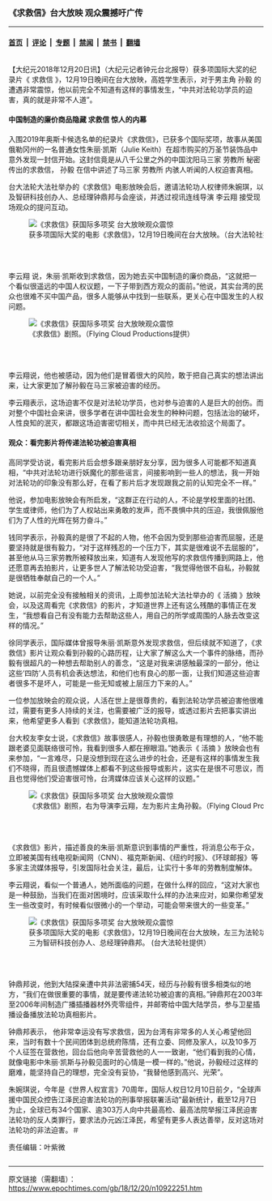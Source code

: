 ### 《求救信》台大放映 观众震撼吁广传

---

#### [首页](../../../..?n10922251) &nbsp;|&nbsp; [评论](../../../../../epoch-comment?n10922251) &nbsp;|&nbsp; [专题](../../../../../epoch-special?n10922251) &nbsp;|&nbsp; [禁闻](../../../../../epoch-news?n10922251) &nbsp;|&nbsp; [禁书](../../../../../books?n10922251) &nbsp;|&nbsp; [翻墙](https://github.com/gfw-breaker/nogfw/blob/master/README.md?n10922251)


<div class="column" id="artbody" itemprop="articleBody">
 <!-- article content begin -->
 <p>
  【大纪元2018年12月20日讯】（大纪元记者钟元台北报导）获多项国际大奖的纪录片《
  <ok href="https://www.epochtimes.com/gb/tag/%E6%B1%82%E6%95%91%E4%BF%A1.html">
   求救信
  </ok>
  》，12月19日晚间在台大放映，高姓学生表示，对于男主角
  <ok href="https://www.epochtimes.com/gb/tag/%E5%AD%99%E6%AF%85.html">
   孙毅
  </ok>
  的遭遇非常震惊，他以前完全不知道有这样的事情发生，“中共对法轮功学员的迫害，真的就是非常不人道”。
 </p>
 <h4>
  中国制造的廉价商品隐藏
  <ok href="https://www.epochtimes.com/gb/tag/%E6%B1%82%E6%95%91%E4%BF%A1.html">
   求救信
  </ok>
  惊人的内幕
 </h4>
 <p>
  入围2019年奥斯卡候选名单的纪录片《求救信》，已获多个国际奖项，故事从美国俄勒冈州的一名普通女性朱丽‧凯斯（Julie Keith）在超市购买的万圣节装饰品中意外发现一封信开始。这封信竟是从八千公里之外的中国沈阳马三家
  <ok href="https://www.epochtimes.com/gb/tag/%E5%8A%B3%E6%95%99%E6%89%80.html">
   劳教所
  </ok>
  秘密传出的求救信，
  <ok href="https://www.epochtimes.com/gb/tag/%E5%AD%99%E6%AF%85.html">
   孙毅
  </ok>
  在信中讲述了马三家
  <ok href="https://www.epochtimes.com/gb/tag/%E5%8A%B3%E6%95%99%E6%89%80.html">
   劳教所
  </ok>
  内骇人听闻的人权迫害真相。
 </p>
 <p>
  台大法轮大法社举办的《求救信》电影放映会后，邀请法轮功人权律师朱婉琪，以及智研科技创办人、总经理钟鼎邦与会座谈，并透过视讯连线导演
  <ok href="https://www.epochtimes.com/gb/tag/%E6%9D%8E%E4%BA%91%E7%BF%94.html">
   李云翔
  </ok>
  接受现场观众的提问互动。
 </p>
 <figure aria-describedby="caption-attachment-10923591" class="wp-caption aligncenter" id="attachment_10923591" style="width: 600px">
  <ok href="https://i.epochtimes.com/assets/uploads/2018/12/1812201858272378.jpg" target="_blank">
   <img alt="《求救信》获国际多项奖 台大放映观众震惊" class="size-large wp-image-10923591" src="https://i.epochtimes.com/assets/uploads/2018/12/1812201858272378-600x450.jpg" title="《求救信》获国际多项奖 台大放映观众震惊"/>
  </ok>
  <br/><figcaption class="wp-caption-text" id="caption-attachment-10923591">
   获多项国际大奖的电影《求救信》，12月19日晚间在台大放映。（台大法轮社提供）
  </figcaption><br/>
 </figure><br/>
 <p>
  <ok href="https://www.epochtimes.com/gb/tag/%E6%9D%8E%E4%BA%91%E7%BF%94.html">
   李云翔
  </ok>
  说，朱丽‧凯斯收到求救信，因为她去买中国制造的廉价商品，“这就把一个看似很遥远的中国人权议题，一下子带到西方观众的面前。”他说，其实台湾的民众也很难不买中国产品，很多人能够从中找到一些联系，更关心在中国发生的人权问题。
 </p>
 <figure aria-describedby="caption-attachment-10923593" class="wp-caption aligncenter" id="attachment_10923593" style="width: 600px">
  <ok href="https://i.epochtimes.com/assets/uploads/2018/12/1812201850092378.jpg" target="_blank">
   <img alt="《求救信》获国际多项奖 台大放映观众震惊" class="size-large wp-image-10923593" src="https://i.epochtimes.com/assets/uploads/2018/12/1812201850092378-600x274.jpg" title="《求救信》获国际多项奖 台大放映观众震惊"/>
  </ok>
  <br/><figcaption class="wp-caption-text" id="caption-attachment-10923593">
   《求救信》剧照。（Flying Cloud Productions提供）
  </figcaption><br/>
 </figure><br/>
 <p>
  李云翔说，他也被感动，因为他们是冒着很大的风险，敢于把自己真实的想法讲出来，让大家更加了解孙毅在马三家被迫害的经历。
 </p>
 <p>
  李云翔表示，这场迫害不仅是对法轮功学员，也对参与迫害的人是巨大的创伤。而对整个中国社会来讲，很多学者在讲中国社会发生的种种问题，包括法治的破坏，人性良知的泯灭，都跟这场迫害密切相关，而中共已经无法收拾这个局面了。
 </p>
 <p>
  <center>
  </center>
 </p>
 <h4>
  观众：看完影片将传递法轮功被迫害真相
 </h4>
 <p>
  高同学受访说，看完影片后会想多跟亲朋好友分享，因为很多人可能都不知道真相，“中共对法轮功进行妖魔化的那些谣言，间接影响到一些人的想法，我一开始对法轮功的印象没有那么好，在看了影片后才发现跟我之前的认知完全不一样。”
 </p>
 <p>
  他说，参加电影放映会有所启发，“这群正在行动的人，不论是学校里面的社团、学生或律师，他们为了人权站出来勇敢的发声，而不畏惧中共的压迫，我很佩服他们为了人性的光辉在努力奋斗。”
 </p>
 <p>
  钱同学表示，孙毅真的是很了不起的人物，他不会因为受到那些迫害而屈服，还是要坚持就是很有毅力，“对于这样残忍的一个压力下，其实是很难说不去屈服的”，甚至他从马三家劳教所被释放出来，知道有人发现他写的求救信传播到网路上，他还愿意再去拍影片，让更多世人了解法轮功受迫害，“我觉得他很不自私，孙毅就是很牺牲奉献自己的一个人。”
 </p>
 <p>
  她说，以前完全没有接触相关的资讯，上周参加法轮大法社举办的《
  <ok href="https://www.epochtimes.com/gb/tag/%E6%B4%BB%E6%91%98.html">
   活摘
  </ok>
  》放映会，以及这周看完《求救信》的影片，才知道世界上还有这么残酷的事情正在发生，“我想看自己有没有能力去帮助这些人，用自己的所学或周围的人脉去改变这样的情况。”
 </p>
 <p>
  徐同学表示，国际媒体曾报导朱丽‧凯斯意外发现求救信，但后续就不知道了，《求救信》影片让观众看到孙毅的心路历程，让大家了解这么大一个事件的脉络，而孙毅有很超凡的一种想去帮助别人的善念，“这是对我来讲感触最深的一部分，他让这些‘四防’人员有机会表达想法，和他们也有良心的那一面，让我们知道这些迫害者很多不是坏人，可能是一些无知或被上层压力下来的人。”
 </p>
 <p>
  一位参加放映会的观众说，人活在世上是很尊贵的，看到法轮功学员被迫害他很难过，需要有更多人持续的关注，也需要被广泛的报导，或透过影片去把事实讲出来，他希望更多人看到《求救信》，能知道法轮功真相。
 </p>
 <p>
  台大校友李女士说，《求救信》故事很感人，孙毅也很勇敢是有理想的人，“他不能跟老婆见面联络很可怜，我看到很多人都在擦眼泪。”她表示《
  <ok href="https://www.epochtimes.com/gb/tag/%E6%B4%BB%E6%91%98.html">
   活摘
  </ok>
  》放映会也有来参加，“一言难尽，只是没想到现在这么进步的社会，还是有这样的事情发生我们不晓得，而且很遗憾媒体上都看不到这些报导或影片，这实在是很不可思议，而且也觉得他们受迫害很可怜，台湾媒体应该关心这样的议题。”
 </p>
 <figure aria-describedby="caption-attachment-10923601" class="wp-caption aligncenter" id="attachment_10923601" style="width: 600px">
  <ok href="https://i.epochtimes.com/assets/uploads/2018/12/1812201904012378.jpg" target="_blank">
   <img alt="《求救信》获国际多项奖 台大放映观众震惊" class="size-large wp-image-10923601" src="https://i.epochtimes.com/assets/uploads/2018/12/1812201904012378-600x400.jpg" title="《求救信》获国际多项奖 台大放映观众震惊"/>
  </ok>
  <br/><figcaption class="wp-caption-text" id="caption-attachment-10923601">
   《求救信》剧照，右为导演李云翔，左为影片主角孙毅。（Flying Cloud Productions提供）
  </figcaption><br/>
 </figure><br/>
 <p>
  《求救信》影片，描述善良的朱丽‧凯斯意识到事情的严重性，将消息公布于众，立即被美国有线电视新闻网（CNN）、福克斯新闻、《纽约时报》、《环球邮报》等多家主流媒体报导，引发国际社会关注，最后，让实行十多年的劳教制度解体。
 </p>
 <p>
  李云翔说，看似一个普通人，她所面临的问题，在做什么样的回应，“这对大家也是一种鼓励，当我们在面对困境时，应该采取什么样的办法来应对，如果你希望发生一些改变时，有时候看似很微小的一个举动，可能会带来很大的一些变革。”
 </p>
 <figure aria-describedby="caption-attachment-10923609" class="wp-caption aligncenter" id="attachment_10923609" style="width: 600px">
  <ok href="https://i.epochtimes.com/assets/uploads/2018/12/1812201910382378.jpg" target="_blank">
   <img alt="《求救信》获国际多项奖 台大放映观众震惊" class="size-large wp-image-10923609" src="https://i.epochtimes.com/assets/uploads/2018/12/1812201910382378-600x450.jpg" title="《求救信》获国际多项奖 台大放映观众震惊"/>
  </ok>
  <br/><figcaption class="wp-caption-text" id="caption-attachment-10923609">
   获多项国际大奖的电影《求救信》，12月19日晚间在台大放映，左三为法轮功人权律师朱婉琪，右三为智研科技创办人、总经理钟鼎邦。 (台大法轮社提供）
  </figcaption><br/>
 </figure><br/>
 <p>
  钟鼎邦说，他到大陆探亲遭中共非法密捕54天，经历与孙毅有很多相类似的地方，“我们在做很重要的事情，就是要传递法轮功被迫害的真相。”钟鼎邦在2003年至2006年间制造广播插播器材外壳零组件，并邮寄给中国大陆学员，参与卫星插播设备播放法轮功真相影片。
 </p>
 <p>
  钟鼎邦表示，
  <ins>
  </ins>
  他非常幸运没有写求救信，因为台湾有非常多的人关心希望他回来，当时有数十个民间团体到总统府陈情，还有立委、同修及家人，以及10多万个人征签在营救他，回台后他向辛苦营救他的人一一致谢，“他们看到我的心情，就像电影中朱丽‧凯斯与孙毅见面时的心情是一模一样的。”他说，孙毅经过这样的磨难，能坚持自己的理想，完全没有妥协，“我替他感到高兴、光荣”。
 </p>
 <p>
  朱婉琪说，今年是《世界人权宣言》70周年，国际人权日12月10日前夕，“全球声援中国民众控告江泽民迫害法轮功的刑事举报联署活动”最新统计，截至12月7日为止，全球已有34个国家、逾303万人向中共最高检、最高法院举报江泽民迫害法轮功的反人类罪行，要求法办元凶江泽民，希望有更多人表达善举，反对这场对法轮功的非法迫害。＃
 </p>
 <p>
  责任编辑：叶紫微
 </p>
 <!-- article content end -->
</div>


---

原文链接（需翻墙）：https://www.epochtimes.com/gb/18/12/20/n10922251.htm